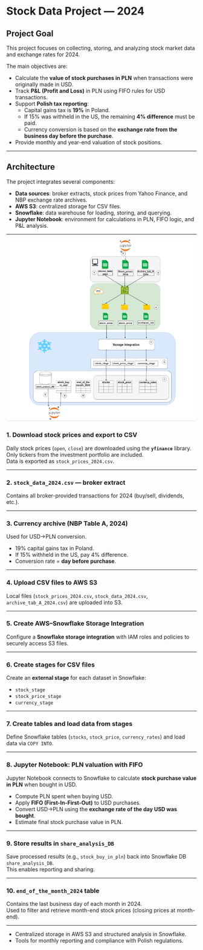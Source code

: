 # Stock Data Project — 2024

## Project Goal  
This project focuses on collecting, storing, and analyzing stock market data and exchange rates for 2024.  

The main objectives are:  
- Calculate the **value of stock purchases in PLN** when transactions were originally made in USD.  
- Track **P&L (Profit and Loss)** in PLN using FIFO rules for USD transactions.  
- Support **Polish tax reporting**:  
  - Capital gains tax is **19%** in Poland.  
  - If 15% was withheld in the US, the remaining **4% difference** must be paid.  
  - Currency conversion is based on the **exchange rate from the business day before the purchase**.  
- Provide monthly and year-end valuation of stock positions.  

---

## Architecture  
The project integrates several components:  
- **Data sources**: broker extracts, stock prices from Yahoo Finance, and NBP exchange rate archives.  
- **AWS S3**: centralized storage for CSV files.  
- **Snowflake**: data warehouse for loading, storing, and querying.  
- **Jupyter Notebook**: environment for calculations in PLN, FIFO logic, and P&L analysis.  

---
![Projec Scheme](./project_graph_scheme/stock_progject_grafic_schema.png) 

### 1. Download stock prices and export to CSV  
Daily stock prices (`open`, `close`) are downloaded using the **`yfinance`** library.  
Only tickers from the investment portfolio are included.  
Data is exported as `stock_prices_2024.csv`.  

---

### 2. `stock_data_2024.csv` — broker extract  
Contains all broker-provided transactions for 2024 (buy/sell, dividends, etc.).  

---

### 3. Currency archive (NBP Table A, 2024)  
Used for USD→PLN conversion.  
- 19% capital gains tax in Poland.  
- If 15% withheld in the US, pay 4% difference.  
- Conversion rate = **day before purchase**.  

---

### 4. Upload CSV files to AWS S3  
Local files (`stock_prices_2024.csv`, `stock_data_2024.csv`, `archive_tab_A_2024.csv`) are uploaded into S3.  

---

### 5. Create AWS–Snowflake Storage Integration  
Configure a **Snowflake storage integration** with IAM roles and policies to securely access S3 files.  

---

### 6. Create stages for CSV files  
Create an **external stage** for each dataset in Snowflake:  
- `stock_stage`  
- `stock_price_stage`  
- `currency_stage`  

---

### 7. Create tables and load data from stages  
Define Snowflake tables (`stocks`, `stock_price`, `currency_rates`) and load data via `COPY INTO`.  

---

### 8. Jupyter Notebook: PLN valuation with FIFO  
Jupyter Notebook connects to Snowflake to calculate **stock purchase value in PLN** when bought in USD.  
- Compute PLN spent when buying USD.  
- Apply **FIFO (First-In-First-Out)** to USD purchases.  
- Convert USD→PLN using the **exchange rate of the day USD was bought**.  
- Estimate final stock purchase value in PLN.  

---

### 9. Store results in `share_analysis_DB`  
Save processed results (e.g., `stock_buy_in_pln`) back into Snowflake DB `share_analysis_DB`.  
This enables reporting and sharing.  

---

### 10. `end_of_the_month_2024` table  
Contains the last business day of each month in 2024.  
Used to filter and retrieve month-end stock prices (closing prices at month-end).  

---


- Centralized storage in AWS S3 and structured analysis in Snowflake.  
- Tools for monthly reporting and compliance with Polish regulations.  
